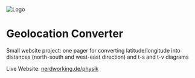 ![Logo](https://raw.githubusercontent.com/dasbenjo/geolocation-converter/main/assets/favicon/android-icon-96x96.png)

# Geolocation Converter

Small website project: one pager for converting latitude/longitude into distances (north-south and west-east direction) and t-s and t-v diagrams

Live Website: [nerdworking.de/physik](https://nerdworking.de/physik)
